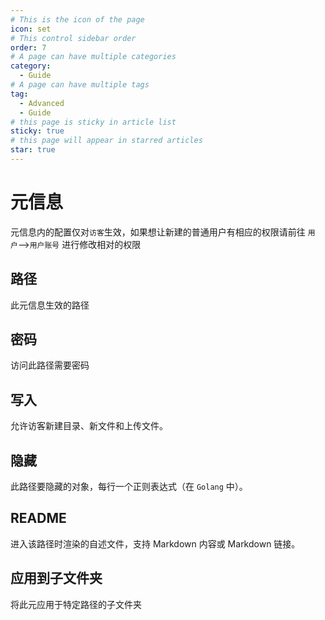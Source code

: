 ```yaml
---
# This is the icon of the page
icon: set
# This control sidebar order
order: 7
# A page can have multiple categories
category:
  - Guide
# A page can have multiple tags
tag:
  - Advanced
  - Guide
# this page is sticky in article list
sticky: true
# this page will appear in starred articles
star: true
---
```


# 元信息

元信息内的配置仅对`访客`生效，如果想让新建的普通用户有相应的权限请前往 `用户`-->`用户账号` 进行修改相对的权限

## 路径

此元信息生效的路径

## 密码

访问此路径需要密码

## 写入

允许访客新建目录、新文件和上传文件。

## 隐藏

此路径要隐藏的对象，每行一个正则表达式（在 `Golang` 中）。

## README

进入该路径时渲染的自述文件，支持 Markdown 内容或 Markdown 链接。

## 应用到子文件夹

将此元应用于特定路径的子文件夹
